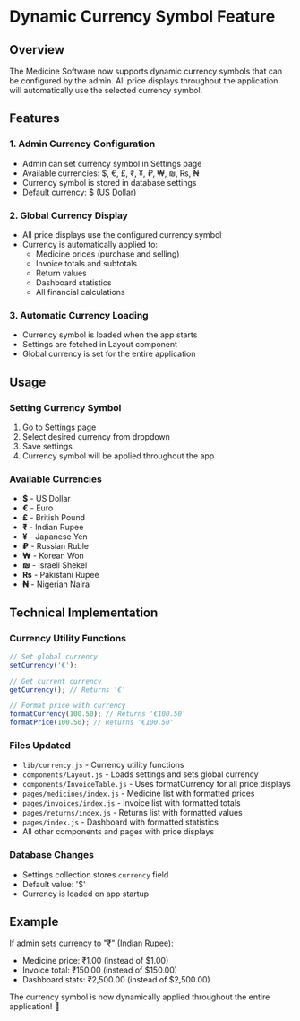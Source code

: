 # Dynamic Currency Symbol Feature

## Overview
The Medicine Software now supports dynamic currency symbols that can be configured by the admin. All price displays throughout the application will automatically use the selected currency symbol.

## Features

### 1. Admin Currency Configuration
- Admin can set currency symbol in Settings page
- Available currencies: $, €, £, ₹, ¥, ₽, ₩, ₪, ₨, ₦
- Currency symbol is stored in database settings
- Default currency: $ (US Dollar)

### 2. Global Currency Display
- All price displays use the configured currency symbol
- Currency is automatically applied to:
  - Medicine prices (purchase and selling)
  - Invoice totals and subtotals
  - Return values
  - Dashboard statistics
  - All financial calculations

### 3. Automatic Currency Loading
- Currency symbol is loaded when the app starts
- Settings are fetched in Layout component
- Global currency is set for the entire application

## Usage

### Setting Currency Symbol
1. Go to Settings page
2. Select desired currency from dropdown
3. Save settings
4. Currency symbol will be applied throughout the app

### Available Currencies
- **$** - US Dollar
- **€** - Euro
- **£** - British Pound
- **₹** - Indian Rupee
- **¥** - Japanese Yen
- **₽** - Russian Ruble
- **₩** - Korean Won
- **₪** - Israeli Shekel
- **₨** - Pakistani Rupee
- **₦** - Nigerian Naira

## Technical Implementation

### Currency Utility Functions
```javascript
// Set global currency
setCurrency('€');

// Get current currency
getCurrency(); // Returns '€'

// Format price with currency
formatCurrency(100.50); // Returns '€100.50'
formatPrice(100.50); // Returns '€100.50'
```

### Files Updated
- `lib/currency.js` - Currency utility functions
- `components/Layout.js` - Loads settings and sets global currency
- `components/InvoiceTable.js` - Uses formatCurrency for all price displays
- `pages/medicines/index.js` - Medicine list with formatted prices
- `pages/invoices/index.js` - Invoice list with formatted totals
- `pages/returns/index.js` - Returns list with formatted values
- `pages/index.js` - Dashboard with formatted statistics
- All other components and pages with price displays

### Database Changes
- Settings collection stores `currency` field
- Default value: '$'
- Currency is loaded on app startup

## Example
If admin sets currency to "₹" (Indian Rupee):
- Medicine price: ₹1.00 (instead of $1.00)
- Invoice total: ₹150.00 (instead of $150.00)
- Dashboard stats: ₹2,500.00 (instead of $2,500.00)

The currency symbol is now dynamically applied throughout the entire application! 🎉 